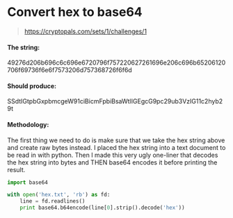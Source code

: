 Convert hex to base64
=====
> https://cryptopals.com/sets/1/challenges/1

#### The string:
49276d206b696c6c696e6720796f757220627261696e206c696b65206120706f69736f6e6f7573206d757368726f6f6d

#### Should produce:
SSdtIGtpbGxpbmcgeW91ciBicmFpbiBsaWtlIGEgcG9pc29ub3VzIG11c2hyb29t


#### Methodology:
The first thing we need to do is make sure that we take the hex string above and create raw bytes instead. I placed the hex string into a text document to be read in with python. Then I made this very ugly one-liner that decodes the hex string into bytes and THEN base64 encodes it before printing the result.

``` python
import base64

with open('hex.txt', 'rb') as fd:
	line = fd.readlines()
	print base64.b64encode(line[0].strip().decode('hex'))
```
